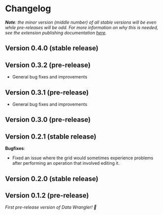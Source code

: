 # Changelog

_**Note**: the minor version (middle number) of all stable versions will be even while pre-releases will be odd. For more information on why this is needed, see the extension publishing documentation [here](<https://code.visualstudio.com/api/working-with-extensions/publishing-extension#prerelease-extensions>)._

## Version 0.4.0 (stable release)

## Version 0.3.2 (pre-release)
* General bug fixes and improvements

## Version 0.3.1 (pre-release)
* General bug fixes and improvements

## Version 0.3.0 (pre-release)

## Version 0.2.1 (stable release)

**Bugfixes**:
* Fixed an issue where the grid would sometimes experience problems after performing an operation that involved editing it.

## Version 0.2.0 (stable release)

## Version 0.1.2 (pre-release)
_First pre-release version of Data Wrangler! 🎉_
